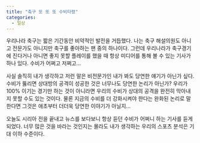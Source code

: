 ```yaml
---
title: "축구 또 또 또 수비타령"
categories:
  - 일상
---
```


우리나라 축구는 짧은 기간동안 비약적인 발전을 거듭했다. 나는 축구 해설의원도 아니고 전문가도 아니지만 축구를 좋아하는 팬 중의 하나이다. 그런데 우리나라가 축구경기에 진다거나 아니면 좋지 못할 플레이를 했을 때 항상 미디어를 통해 볼 수 있는 기사가 하나 있다. 수비가 어쩌고 저쩌고...  
  
사실 솔직히 내가 생각하고 저런 말은 비전문가인 내가 봐도 당연한 얘기가 아닌가 싶다. 수비가 뚫리면 상대방의 공격이 성공한 것은 너무나도 당연한 논리가 아닌가? 우리가 100% 이기는 경기만 하는 것이 아니라면 우리의 수비가 상대의 공격을 완전히 막아내지 못할 수도 있는 것이다. 물론 지금의 수비를 더 강화시켜야 한다는 완화된 논리로 말한다면 그것은 애초부터 더더욱 당연한 이야기가 아닐지...  
  
오늘도 시리아 전을 끝내고 뉴스를 보다보니 항상 듣던 수비가 어쩌니 하는 기사를 듣게 되었다. 너무 많은 것을 바라는 것인지는 몰라도 내가 생각하는 우리의 스포츠 분석은 기대 이하 수준이다.
